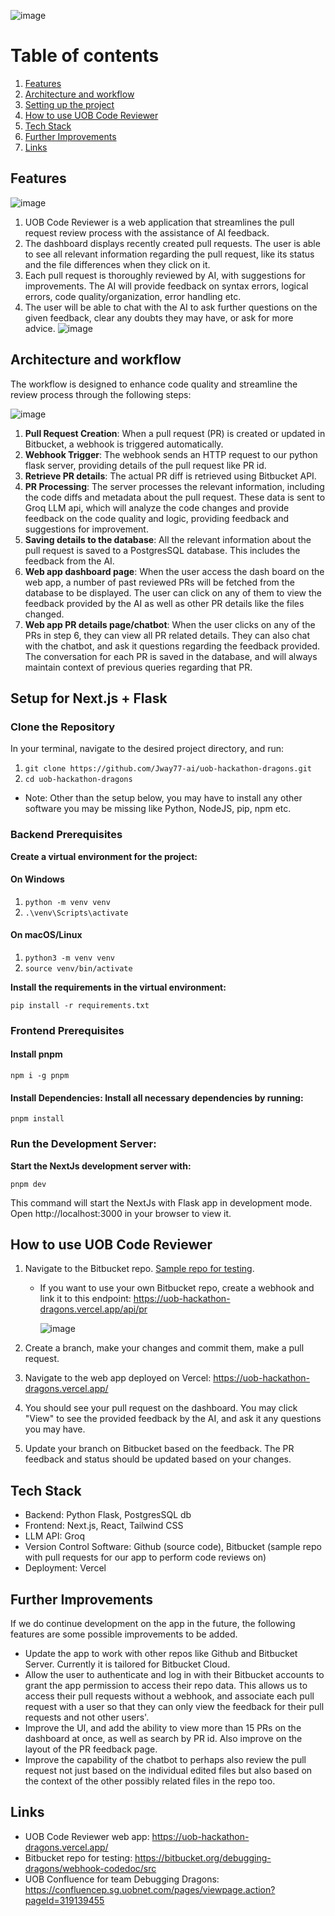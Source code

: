 ![image](https://github.com/user-attachments/assets/cc71e0e2-308e-486d-b9dd-de788521e64c)


# Table of contents
1. [Features](#features)
2. [Architecture and workflow](#workflow)
3. [Setting up the project](#setup)
4. [How to use UOB Code Reviewer](#testing)
5. [Tech Stack](#stack)
6. [Further Improvements](#improvements)
7. [Links](#links)

## Features <a name="features"></a>
![image](https://github.com/user-attachments/assets/8c66a425-b957-4908-8978-9f53469d490d)

1. UOB Code Reviewer is a web application that streamlines the pull request review process with the assistance of AI feedback.
2. The dashboard displays recently created pull requests. The user is able to see all relevant information regarding the pull request, like its status and the file differences when they click on it.
3. Each pull request is thoroughly reviewed by AI, with suggestions for improvements. The AI will provide feedback on syntax errors, logical errors, code quality/organization, error handling etc.
4. The user will be able to chat with the AI to ask further questions on the given feedback, clear any doubts they may have, or ask for more advice.
![image](https://github.com/user-attachments/assets/62260fa5-b572-45bc-822f-f22a105d343b)

## Architecture and workflow <a name="workflow"></a>
The workflow is designed to enhance code quality and streamline the review process through the following steps: 

![image](https://github.com/user-attachments/assets/ee51aec0-3286-4b57-88f1-63ac1109dffb)

1. **Pull Request Creation**: When a pull request (PR) is created or updated in Bitbucket, a webhook is triggered automatically.
2. **Webhook Trigger**: The webhook sends an HTTP request to our python flask server, providing details of the pull request like PR id.
3. **Retrieve PR details**: The actual PR diff is retrieved using Bitbucket API.
4. **PR Processing**: The server processes the relevant information, including the code diffs and metadata about the pull request. These data is sent to Groq LLM api, which will analyze the code changes and provide feedback on the code quality and logic, providing feedback and suggestions for improvement.
5. **Saving details to the database**: All the relevant information about the pull request is saved to a PostgresSQL database. This includes the feedback from the AI.
6. **Web app dashboard page**: When the user access the dash board on the web app, a number of past reviewed PRs will be fetched from the database to be displayed. The user can click on any of them to view the feedback provided by the AI as well as other PR details like the files changed.
7. **Web app PR details page/chatbot**: When the user clicks on any of the PRs in step 6, they can view all PR related details. They can also chat with the chatbot, and ask it questions regarding the feedback provided. The conversation for each PR is saved in the database, and will always maintain context of previous queries regarding that PR.

## Setup for Next.js + Flask <a name="setup"></a>
### Clone the Repository
In your terminal, navigate to the desired project directory, and run:
1. ```git clone https://github.com/Jway77-ai/uob-hackathon-dragons.git```
2. ```cd uob-hackathon-dragons```
* Note: Other than the setup below, you may have to install any other software you may be missing like Python, NodeJS, pip, npm etc.

### Backend Prerequisites
**Create a virtual environment for the project:**
#### On Windows
1. ```python -m venv venv```
2. ```.\venv\Scripts\activate```
#### On macOS/Linux
1. ```python3 -m venv venv```
2. ```source venv/bin/activate```

**Install the requirements in the virtual environment:**

```pip install -r requirements.txt```

### Frontend Prerequisites
#### Install pnpm
```npm i -g pnpm```

#### Install Dependencies: Install all necessary dependencies by running:
```pnpm install```

### Run the Development Server: 
**Start the NextJs development server with:**

```pnpm dev```

This command will start the NextJs with Flask app in development mode. Open http://localhost:3000 in your browser to view it.

## How to use UOB Code Reviewer <a name="testing"></a>
1. Navigate to the Bitbucket repo. [Sample repo for testing](https://bitbucket.org/debugging-dragons/webhook-codedoc/src/main/).
    - If you want to use your own Bitbucket repo, create a webhook and link it to this endpoint: https://uob-hackathon-dragons.vercel.app/api/pr

       ![image](https://github.com/user-attachments/assets/332bb488-92b3-4246-96e6-1caf0372d5dc)

3. Create a branch, make your changes and commit them, make a pull request.
4. Navigate to the web app deployed on Vercel: https://uob-hackathon-dragons.vercel.app/
5. You should see your pull request on the dashboard. You may click "View" to see the provided feedback by the AI, and ask it any questions you may have.
6. Update your branch on Bitbucket based on the feedback. The PR feedback and status should be updated based on your changes.

## Tech Stack <a name="stack"></a>
- Backend: Python Flask, PostgresSQL db
- Frontend: Next.js, React, Tailwind CSS
- LLM API: Groq
- Version Control Software: Github (source code), Bitbucket (sample repo with pull requests for our app to perform code reviews on)
- Deployment: Vercel

## Further Improvements <a name="improvements"></a>
If we do continue development on the app in the future, the following features are some possible improvements to be added.
- Update the app to work with other repos like Github and Bitbucket Server. Currently it is tailored for Bitbucket Cloud.
- Allow the user to authenticate and log in with their Bitbucket accounts to grant the app permission to access their repo data. This allows us to access their pull requests without a webhook, and associate each pull request with a user so that they can only view the feedback for their pull requests and not other users'.
- Improve the UI, and add the ability to view more than 15 PRs on the dashboard at once, as well as search by PR id. Also improve on the layout of the PR feedback page.
- Improve the capability of the chatbot to perhaps also review the pull request not just based on the individual edited files but also based on the context of the other possibly related files in the repo too.

## Links <a name="links"></a>
- UOB Code Reviewer web app: https://uob-hackathon-dragons.vercel.app/
- Bitbucket repo for testing: https://bitbucket.org/debugging-dragons/webhook-codedoc/src
- UOB Confluence for team Debugging Dragons: https://confluencep.sg.uobnet.com/pages/viewpage.action?pageId=319139455
